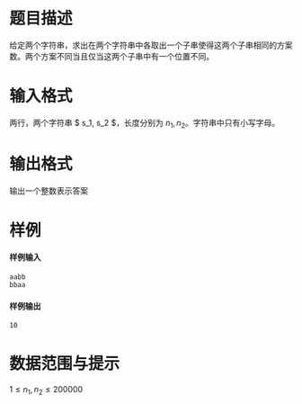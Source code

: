
# 题目描述

给定两个字符串，求出在两个字符串中各取出一个子串使得这两个子串相同的方案数。两个方案不同当且仅当这两个子串中有一个位置不同。

# 输入格式

两行，两个字符串 $ s_1, s_2 $，长度分别为 $n_1, n_2$。字符串中只有小写字母。

# 输出格式

输出一个整数表示答案

# 样例

#### 样例输入
```plain
aabb
bbaa
```

#### 样例输出
```plain
10
```

# 数据范围与提示

$1 \leq n_1, n_2 \leq 200000$

